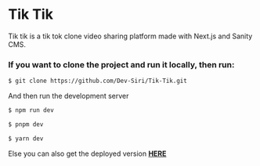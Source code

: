 # Tik Tik

Tik tik is a tik tok clone video sharing platform made with Next.js and Sanity CMS.

### If you want to clone the project and run it locally, then run:

```sh
$ git clone https://github.com/Dev-Siri/Tik-Tik.git
```

And then run the development server

```sh
$ npm run dev

$ pnpm dev

$ yarn dev
```

Else you can also get the deployed version [**HERE**](https://tik-tik-siri.vercel.app)
